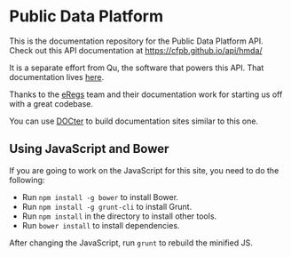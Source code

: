 Public Data Platform
====================



This is the documentation repository for the Public Data Platform API.
Check out this API documentation at https://cfpb.github.io/api/hmda/

It is a separate effort from Qu, the software that powers this API.
That documentation lives [here](http://cfpb.github.io/qu/).

Thanks to the [eRegs](https://github.com/cfpb/regulations-core) team and their documentation work for
starting us off with a great codebase.

You can use [DOCter](https://github.com/cfpb/DOCter) to build documentation sites similar to this one.

## Using JavaScript and Bower

If you are going to work on the JavaScript for this site, you need to do the following:

* Run `npm install -g bower` to install Bower.
* Run `npm install -g grunt-cli` to install Grunt.
* Run `npm install` in the directory to install other tools.
* Run `bower install` to install dependencies.

After changing the JavaScript, run `grunt` to rebuild the minified JS.


